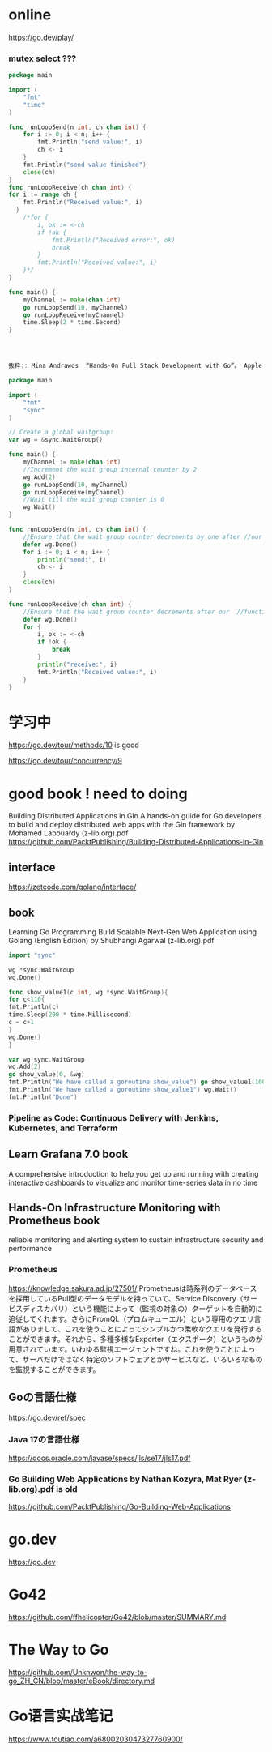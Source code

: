 # online
https://go.dev/play/

### mutex select ???

```go
package main

import (
	"fmt"
	"time"
)

func runLoopSend(n int, ch chan int) {
	for i := 0; i < n; i++ {
		fmt.Println("send value:", i)
		ch <- i
	}
	fmt.Println("send value finished")
	close(ch)
}
func runLoopReceive(ch chan int) {
for i := range ch {
    fmt.Println("Received value:", i)
  }
	/*for {
		i, ok := <-ch
		if !ok {
			fmt.Println("Received error:", ok)
			break
		}
		fmt.Println("Received value:", i)
	}*/
}

func main() {
	myChannel := make(chan int)
	go runLoopSend(10, myChannel)
	go runLoopReceive(myChannel)
	time.Sleep(2 * time.Second)
}




抜粋:: Mina Andrawos  “Hands-On Full Stack Development with Go”。 Apple Books  
```

```go
package main

import (
	"fmt"
	"sync"
)

// Create a global waitgroup:
var wg = &sync.WaitGroup{}

func main() {
	myChannel := make(chan int)
	//Increment the wait group internal counter by 2
	wg.Add(2)
	go runLoopSend(10, myChannel)
	go runLoopReceive(myChannel)
	//Wait till the wait group counter is 0
	wg.Wait()
}

func runLoopSend(n int, ch chan int) {
	//Ensure that the wait group counter decrements by one after //our function exits
	defer wg.Done()
	for i := 0; i < n; i++ {
		println("send:", i)
		ch <- i
	}
	close(ch)
}

func runLoopReceive(ch chan int) {
	//Ensure that the wait group counter decrements after our  //function exits
	defer wg.Done()
	for {
		i, ok := <-ch
		if !ok {
			break
		}
		println("receive:", i)
		fmt.Println("Received value:", i)
	}
}
```

# 学习中
https://go.dev/tour/methods/10  is good

https://go.dev/tour/concurrency/9

# good book !  need to doing
Building Distributed Applications in Gin A hands-on guide for Go developers to build and deploy distributed web apps with the Gin framework by Mohamed Labouardy (z-lib.org).pdf
https://github.com/PacktPublishing/Building-Distributed-Applications-in-Gin

## interface
https://zetcode.com/golang/interface/

## book
Learning Go Programming Build Scalable Next-Gen Web Application using Golang (English Edition) by Shubhangi Agarwal (z-lib.org).pdf
```go
import "sync"

wg *sync.WaitGroup
wg.Done()

func show_value1(c int, wg *sync.WaitGroup){
for c<110{
fmt.Println(c)
time.Sleep(200 * time.Millisecond)
c = c+1
}
wg.Done()
}

var wg sync.WaitGroup
wg.Add(2)
go show_value(0, &wg)
fmt.Println("We have called a goroutine show_value") go show_value1(100, &wg)
fmt.Println("We have called a goroutine show_value1") wg.Wait()
fmt.Println("Done")
```

### Pipeline as Code: Continuous Delivery with Jenkins, Kubernetes, and Terraform

## Learn Grafana 7.0 book
A comprehensive introduction to help you get up and running with creating interactive dashboards to visualize and monitor time-series data in no time


## Hands-On Infrastructure Monitoring with Prometheus  book
 reliable monitoring and alerting system to sustain infrastructure security and performance
 
 ### Prometheus
 https://knowledge.sakura.ad.jp/27501/
 Prometheusは時系列のデータベースを採用しているPull型のデータモデルを持っていて、Service Discovery（サービスディスカバリ）という機能によって（監視の対象の）ターゲットを自動的に追従してくれます。さらにPromQL（プロムキューエル）という専用のクエリ言語がありまして、これを使うことによってシンプルかつ柔軟なクエリを発行することができます。それから、多種多様なExporter（エクスポータ）というものが用意されています。いわゆる監視エージェントですね。これを使うことによって、サーバだけではなく特定のソフトウェアとかサービスなど、いろいろなものを監視することができます。

## Goの言語仕様
https://go.dev/ref/spec

### Java 17の言語仕様
https://docs.oracle.com/javase/specs/jls/se17/jls17.pdf

### Go Building Web Applications by Nathan Kozyra, Mat Ryer (z-lib.org).pdf is old

https://github.com/PacktPublishing/Go-Building-Web-Applications



# go.dev 
https://go.dev

# Go42
https://github.com/ffhelicopter/Go42/blob/master/SUMMARY.md

# The Way to Go
https://github.com/Unknwon/the-way-to-go_ZH_CN/blob/master/eBook/directory.md


# Go语言实战笔记
https://www.toutiao.com/a6800203047327760900/
